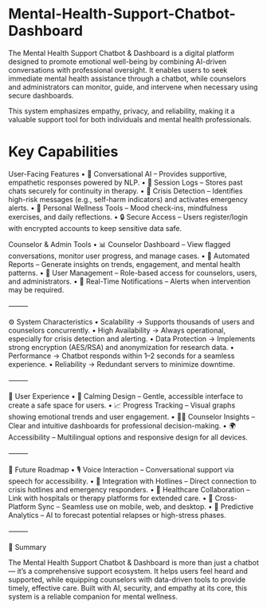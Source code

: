 # Mental-Health-Support-Chatbot-Dashboard

The Mental Health Support Chatbot & Dashboard is a digital platform designed to promote emotional well-being by combining AI-driven conversations with professional oversight.
It enables users to seek immediate mental health assistance through a chatbot, while counselors and administrators can monitor, guide, and intervene when necessary using secure dashboards.

This system emphasizes empathy, privacy, and reliability, making it a valuable support tool for both individuals and mental health professionals.

# Key Capabilities
User-Facing Features
 • 💬 Conversational AI – Provides supportive, empathetic responses powered by NLP.
 • 📝 Session Logs – Stores past chats securely for continuity in therapy.
 • 🚨 Crisis Detection – Identifies high-risk messages (e.g., self-harm indicators) and activates emergency alerts.
 • 🎯 Personal Wellness Tools – Mood check-ins, mindfulness exercises, and daily reflections.
 • 🔒 Secure Access – Users register/login with encrypted accounts to keep sensitive data safe.

 Counselor & Admin Tools
 • 📊 Counselor Dashboard – View flagged conversations, monitor user progress, and manage cases.
 • 🧾 Automated Reports – Generate insights on trends, engagement, and mental health patterns.
 • 👥 User Management – Role-based access for counselors, users, and administrators.
 • 🔔 Real-Time Notifications – Alerts when intervention may be required.

⸻

⚙️ System Characteristics
 • Scalability → Supports thousands of users and counselors concurrently.
 • High Availability → Always operational, especially for crisis detection and alerting.
 • Data Protection → Implements strong encryption (AES/RSA) and anonymization for research data.
 • Performance → Chatbot responds within 1–2 seconds for a seamless experience.
 • Reliability → Redundant servers to minimize downtime.

⸻

🎨 User Experience
 • 🧘 Calming Design – Gentle, accessible interface to create a safe space for users.
 • 📈 Progress Tracking – Visual graphs showing emotional trends and user engagement.
 • 🧑‍⚕️ Counselor Insights – Clear and intuitive dashboards for professional decision-making.
 • 🌍 Accessibility – Multilingual options and responsive design for all devices.

⸻

🚀 Future Roadmap
 • 🎙 Voice Interaction – Conversational support via speech for accessibility.
 • 🤝 Integration with Hotlines – Direct connection to crisis hotlines and emergency responders.
 • 🏥 Healthcare Collaboration – Link with hospitals or therapy platforms for extended care.
 • 📱 Cross-Platform Sync – Seamless use on mobile, web, and desktop.
 • 🔮 Predictive Analytics – AI to forecast potential relapses or high-stress phases.

⸻

📌 Summary

The Mental Health Support Chatbot & Dashboard is more than just a chatbot — it’s a comprehensive support ecosystem.
It helps users feel heard and supported, while equipping counselors with data-driven tools to provide timely, effective care.
Built with AI, security, and empathy at its core, this system is a reliable companion for mental wellness.


